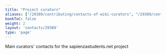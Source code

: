 ```yaml
---
title: "Project curators"
aliases: ["/29389/contributing/contacts-of-wiki-curators", "/29389/contributing/contacts-of-the-wiki-curators", "/29389/contributing/project-curators"]
bookToC: false
weight: 2
layout: 'contacts/29389'
type: 'page'
---
```


Main curators' contacts for the sapienzastudents.net project
